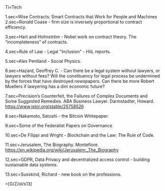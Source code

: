 Ti=Tech


1.sec=Wise Contracts: Smart Contracts that Work for People and
Machines 
2.sec=Ronald Coase - firm size is inversely proportional to contract efficiency.

3.sec=Hart and Holmström - Nobel work on contract theory.  The “incompleteness” of contracts.

4.sec=Rule of Law - Legal "Inclusion" - HiiL reports.  

5.sec=Alex Pentland - Social Physics.

6.sec=Hazard, Geoffrey C. - Can there be a legal system without lawyers, or lawyers without fees?  Will the constituency for legal process be undermined by the forces that have destroyed newspapers.  Can there be more Robert Muellers if lawyering has a dim economic future?

7.sec=Precision’s Counterfeit, the Failures of Complex Documents and Some Suggested Remedies.  ABA Business Lawyer.  Darmstadter, Howard. https://www.jstor.org/stable/25758526

8.sec=Nakamoto, Satoshi - the Bitcoin Whitepaper.

9.sec=Some of the Federalist Papers on Governance

10.sec=De Filippi and Wright - Blockchain and the Law: The Rule of Code.

11.sec=Jerusalem, The Biography.  Montefiore.  https://en.wikipedia.org/wiki/Jerusalem:_The_Biography

12.sec=GDPR, Data Privacy and decentralized access control - building sustainable data systems.

13.sec=Susskind, Richard - new book on the professions.

=[G/Z/ol/s13]
